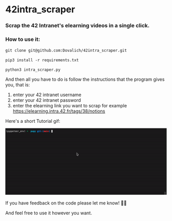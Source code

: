 # 42intra_scraper


### Scrap the 42 Intranet's elearning videos in a single click.


### How to use it:

```
git clone git@github.com:Dovalich/42intra_scraper.git
```
```
pip3 install -r requirements.txt
```
```
python3 intra_scraper.py
```

And then all you have to do is follow the instructions that the program gives you, that is:

1. enter your 42 intranet username
2. enter your 42 intranet password
3. enter the elearning link you want to scrap for example https://elearning.intra.42.fr/tags/38/notions

Here's a short Tutorial gif:

![tutorial_gif](https://github.com/Dovalich/42intra_scraper/blob/main/assets/intra_scraper_tuto.gif)

If you have feedback on the code please let me know! 👨‍🎓

And feel free to use it however you want.
